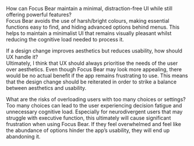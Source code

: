 How can Focus Bear maintain a minimal, distraction-free UI while still offering powerful features?\
Focus Bear avoids the use of harsh/bright colours, making essential functions easy to find, and hiding advanced options behind menus. This helps to maintain a minimalist UI that remains visually pleasant whilst reducing the cognitive load needed to process it.

If a design change improves aesthetics but reduces usability, how should UX handle it?\
Ultimately, I think that UX should always prioritise the needs of the user over aesthetics. Even though Focus Bear may look more appealing, there would be no actual benefit if the app remains frustrating to use. This means that the design change should be reiterated in order to strike a balance between aesthetics and usability. 

What are the risks of overloading users with too many choices or settings?\
Too many choices can lead to the user experiencing decision fatigue and unnecessary cognitive load. Especially for neurodivergent users that may struggle with executive function, this ultimately will cause significant frustration when using Focus Bear. If they feel overwhelmed and feel like the abundance of options hinder the app’s usability, they will end up abandoning it.
